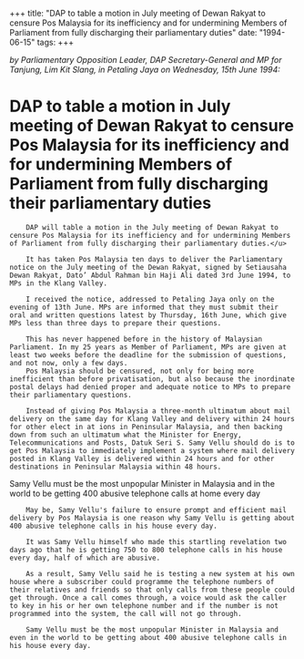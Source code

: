 +++ 
title: "DAP to table a motion in July meeting of Dewan Rakyat to censure Pos Malaysia for its inefficiency and for undermining Members of Parliament from fully discharging their parliamentary duties"
date: "1994-06-15"
tags:
+++

_by Parliamentary Opposition Leader, DAP Secretary-General and MP for Tanjung, Lim Kit Slang, in Petaling Jaya on Wednesday, 15th June 1994:_

# DAP to table a motion in July meeting of Dewan Rakyat to censure Pos Malaysia for its inefficiency and for undermining Members of Parliament from fully discharging their parliamentary duties

		DAP will table a motion in the July meeting of Dewan Rakyat to censure Pos Malaysia for its inefficiency and for undermining Members of Parliament from fully discharging their parliamentary duties.</u>

		It has taken Pos Malaysia ten days to deliver the Parliamentary notice on the July meeting of the Dewan Rakyat, signed by Setiausaha Dewan Rakyat, Dato’ Abdul Rahman bin Haji Ali dated 3rd June 1994, to MPs in the Klang Valley.

		I received the notice, addressed to Petaling Jaya only on the evening of 13th June. MPs are informed that they must submit their oral and written questions latest by Thursday, 16th June, which give MPs less than three days to prepare their questions.

		This has never happened before in the history of Malaysian Parliament. In my 25 years as Member of Parliament, MPs are given at least two weeks before the deadline for the submission of questions, and not now, only a few days.
		Pos Malaysia should be censured, not only for being more inefficient than before privatisation, but also because the inordinate postal delays had denied proper and adequate notice to MPs to prepare their parliamentary questions.

		Instead of giving Pos Malaysia a three-month ultimatum about mail delivery on the same day for Klang Valley and delivery within 24 hours for other elect in at ions in Peninsular Malaysia, and then backing down from such an ultimatum what the Minister for Energy, Telecommunications and Posts, Datuk Seri S. Samy Vellu should do is to get Pos Malaysia to immediately implement a system where mail delivery posted in Klang Valley is delivered within 24 hours and for other destinations in Peninsular Malaysia within 48 hours.

Samy Vellu must be the most unpopular Minister in Malaysia and in the world to be getting 400 abusive telephone calls at home every day

		May be, Samy Vellu's failure to ensure prompt and efficient mail delivery by Pos Malaysia is one reason why Samy Vellu is getting about 400 abusive telephone calls in his house every day.

		It was Samy Vellu himself who made this startling revelation two days ago that he is getting 750 to 800 telephone calls in his house every day, half of which are abusive.

		As a result, Samy Vellu said he is testing a new system at his own house where a subscriber could programme the telephone numbers of their relatives and friends so that only calls from these people could get through. Once a call comes through, a voice would ask the caller to key in his or her own telephone number and if the number is not programmed into the system, the call will not go through.

		Samy Vellu must be the most unpopular Minister in Malaysia and even in the world to be getting about 400 abusive telephone calls in his house every day.
 
